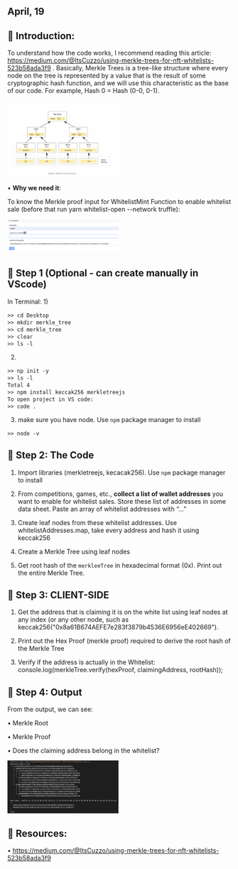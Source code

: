 ## April, 19


## 🔸 Introduction:

To understand how the code works, I recommend reading this article: https://medium.com/@ItsCuzzo/using-merkle-trees-for-nft-whitelists-523b58ada3f9 . Basically, Merkle Trees is a tree-like structure where every node on the tree is represented by a value that is the result of some cryptographic hash function, and we will use this characteristic as the base of our code. For example, Hash 0 = Hash (0-0, 0-1).

<img src="MerkleRoot.png" width="250"/>

• **Why we need it**:

To know the Merkle proof input for WhitelistMint Function to enable whitelist sale (before that run yarn whitelist-open --network truffle):

<img src="FunctionW.png" width="250"/>

## 🔸 Step 1 (Optional - can create manually in VScode)

In Terminal:
1) 
```
>> cd Desktop 
>> mkdir merkle_tree
>> cd merkle_tree
>> clear
>> ls -l 
```
2)
```
>> np init -y
>> ls -l
Total 4
>> npm install keccak256 merkletreejs
To open project in VS code:
>> code . 
```
3) make sure you have node. Use `npm` package manager to install 
```
>> node -v
```

## 🔸 Step 2: The Code

1. Import libraries (merkletreejs, kecacak256). Use `npm` package manager to install

2. From competitions, games, etc., **collect a list of wallet addresses** you want to enable for whitelist sales. Store these list of addresses in some data sheet. Paste an array of whitelist addresses with “...”

3. Create leaf nodes from these whitelist addresses. Use whitelistAddresses.map, take every address and hash it using keccak256

4. Create a Merkle Tree using leaf nodes 

5. Get root hash of the `merkleeTree` in hexadecimal format (0x). Print out the entire Merkle Tree.

## 🔸 Step 3: CLIENT-SIDE

1. Get the address that is claiming it is on the white list using leaf nodes at any index (or any other node, such as keccak256("0x8a61B674AEFE7e283f3879b4536E6956eE402669").

2. Print out the Hex Proof (merkle proof) required to derive the root hash of the Merkle Tree

3. Verify if the address is actually in the Whitelist: console.log(merkleTree.verify(hexProof, claimingAddress, rootHash));

## 🔸 Step 4: Output

From the output, we can see:

• Merkle Root

• Merkle Proof

• Does the claiming address belong in the whitelist?

<img src="Output.png" width="250"/>


## 🔸 Resources:

• https://medium.com/@ItsCuzzo/using-merkle-trees-for-nft-whitelists-523b58ada3f9
